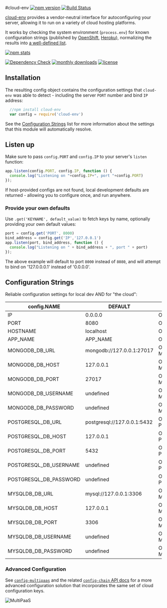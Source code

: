 #cloud-env [![npm version](http://img.shields.io/npm/v/cloud-env.svg)](https://www.npmjs.org/package/cloud-env) [![Build Status](http://img.shields.io/travis/ryanj/cloud-env.svg)](https://travis-ci.org/ryanj/cloud-env)

[cloud-env](https://github.com/ryanj/cloud-env) provides a vendor-neutral interface for autoconfiguring your server, allowing it to run on a variety of cloud hosting platforms.

It works by checking the system environment (`process.env`) for known configuration strings (published by [OpenShift](http://openshift.com/), [Heroku](http://heroku.com/)), normalizing the results into [a well-defined list](#configuration-strings).

[![npm stats](https://nodei.co/npm/cloud-env.png?downloads=true&stars=true)](https://www.npmjs.org/package/cloud-env)

[![Dependency Check](http://img.shields.io/david/ryanj/cloud-env.svg)](https://david-dm.org/ryanj/cloud-env) [![monthly downloads](http://img.shields.io/npm/dm/cloud-env.svg)](https://www.npmjs.org/package/cloud-env) [![license](http://img.shields.io/npm/l/cloud-env.svg)](https://www.npmjs.org/package/cloud-env)

## Installation

The resulting config object contains the configuration settings that `cloud-env` was able to detect - including the server `PORT` number and bind `IP` address:

``` js
  //npm install cloud-env
  var config = require('cloud-env')
```

See the [Configuration Strings](#configuration-strings) list for more information about the settings that this module will automatically resolve.

## Listen up
Make sure to pass `config.PORT` and `config.IP` to your server's `listen` function:

```js
app.listen(config.PORT, config.IP, function () {
  console.log("Listening on "+config.IP+", port "+config.PORT)
});
```

If host-provided configs are not found, local development defaults are returned - allowing you to configure once, and run anywhere.

### Provide your own defaults
Use `.get('KEYNAME', default_value)` to fetch keys by name, optionally providing your own default values:

```js
port = config.get('PORT', 8000)
bind_address = config.get('IP','127.0.0.1')
app.listen(port, bind_address, function () {
  console.log("Listening on " + bind_address + ", port " + port)
});
```

The above example will default to port `8000` instead of `8080`, and will attempt to bind on '127.0.0.0.1' instead of '0.0.0.0'.

## Configuration Strings
Reliable configuration settings for local dev AND for "the cloud":

config.NAME | DEFAULT | process.env.SOURCE_VARS 
--------------------|-----------|---------------
IP                  | 0.0.0.0 | OPENSHIFT_NODEJS_IP, BIND_IP 
PORT                | 8080  | OPENSHIFT_NODEJS_PORT, PORT
HOSTNAME            | localhost  | OPENSHIFT_APP_DNS, HOSTNAME 
APP_NAME            | APP_NAME  | OPENSHIFT_APP_NAME, APP_NAME
MONGODB_DB_URL      | mongodb://127.0.0.1:27017  | OPENSHIFT_MONGODB_DB_URL, MONGODB_DB_URL
MONGODB_DB_HOST      | 127.0.0.1  | OPENSHIFT_MONGODB_DB_HOST, MONGODB_DB_HOST
MONGODB_DB_PORT      | 27017  | OPENSHIFT_MONGODB_DB_PORT, MONGODB_DB_PORT
MONGODB_DB_USERNAME      | undefined  | OPENSHIFT_MONGODB_DB_USERNAME, MONGODB_DB_USERNAME
MONGODB_DB_PASSWORD      | undefined  | OPENSHIFT_MONGODB_DB_PASSWORD, MONGODB_DB_PASSWORD
POSTGRESQL_DB_URL   | postgresql://127.0.0.1:5432  | OPENSHIFT_POSTGRESQL_DB_URL, POSTGRESQL_DB_URL
POSTGRESQL_DB_HOST   | 127.0.0.1  | OPENSHIFT_POSTGRESQL_DB_HOST, POSTGRESQL_DB_HOST
POSTGRESQL_DB_PORT   | 5432  | OPENSHIFT_POSTGRESQL_DB_PORT, POSTGRESQL_DB_PORT
POSTGRESQL_DB_USERNAME   | undefined  | OPENSHIFT_POSTGRESQL_DB_USERNAME, POSTGRESQL_DB_USERNAME
POSTGRESQL_DB_PASSWORD   | undefined  | OPENSHIFT_POSTGRESQL_DB_PASSWORD, POSTGRESQL_DB_PASSWORD
MYSQLDB_DB_URL      | mysql://127.0.0.1:3306  | OPENSHIFT_MYSQLDB_DB_URL, MYSQLDB_DB_URL
MYSQLDB_DB_HOST      | 127.0.0.1  | OPENSHIFT_MYSQLDB_DB_HOST, MYSQLDB_DB_HOST
MYSQLDB_DB_PORT      | 3306  | OPENSHIFT_MYSQLDB_DB_PORT, MYSQLDB_DB_PORT
MYSQLDB_DB_USERNAME      | undefined  | OPENSHIFT_MYSQLDB_DB_USERNAME, MYSQLDB_DB_USERNAME
MYSQLDB_DB_PASSWORD      | undefined  | OPENSHIFT_MYSQLDB_DB_PASSWORD, MYSQLDB_DB_PASSWORD

### Advanced Configuration

See [`config-multipaas`](https://github.com/ryanj/config-multipaas/) and the related [`config-chain` API docs](https://github.com/dominictarr/config-chain/#boring-api-docs) for a more advanced configuration solution that incorporates the same set of cloud configuration keys.

![MultiPaaS](http://i.imgur.com/fCi6YX6.png)
